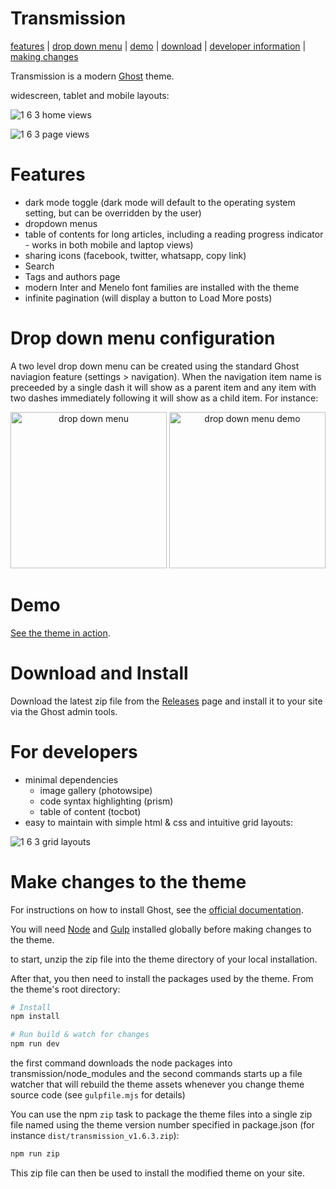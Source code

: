 # Transmission
[features](#features) |
[drop down menu](#drop-down-menu-configuration) |
[demo](#demo) |
[download](#download-and-install) |
[developer information](#for-developers) |
[making changes](#make-changes-to-the-theme)

Transmission is a modern [Ghost](https://ghost.org/) theme.

widescreen, tablet and mobile layouts:

![1 6 3 home views](https://github.com/nickabs/transmission/assets/4947488/78a796b6-c148-4b89-9867-08e90a1072b3)

![1 6 3 page views](https://github.com/nickabs/transmission/assets/4947488/1cfabeb7-40b1-409f-b4db-eedfe4fa5f77)

# Features

- dark mode toggle (dark mode will default to the operating system setting, but can be overridden by the user)
- dropdown menus 
- table of contents for long articles, including a reading progress indicator - works in both mobile and laptop views)
- sharing icons (facebook, twitter, whatsapp, copy link)
- Search
- Tags and authors page
- modern Inter and Menelo font families are installed with the theme
- infinite pagination (will display a button to Load More posts)

# Drop down menu configuration
A two level drop down menu can be created using the standard Ghost naviagion feature (settings > navigation).
When the navigation item name is preceeded by a single dash it will show as a parent item and any item with two dashes immediately following it will show as a child item.  For instance:

<div align="center">
    <img height="250" alt="drop down menu" src="https://github.com/nickabs/transmission/assets/4947488/4cefbbd5-284f-45fe-be4c-5db69f95387f">
    <img height="250" alt="drop down menu demo" src="https://github.com/nickabs/transmission/assets/4947488/86f961d5-c2f4-4b3b-be6e-06930f4c1a5e">
</div>

# Demo

[See the theme in action](https://smallworkshop.co.uk).

# Download and Install

Download the latest zip file from the [Releases](https://github.com/nickabs/transmission/releases) page and install it to your site via the Ghost admin tools.

# For developers

- minimal dependencies
    - image gallery (photowsipe)
    - code syntax highlighting (prism)
    - table of content (tocbot)
- easy to maintain with simple html & css and intuitive grid layouts:

![1 6 3 grid layouts](https://github.com/nickabs/transmission/assets/4947488/95f142d7-bfe2-42a7-baea-4e4d9727a3ff)

# Make changes to the theme

For instructions on how to install Ghost, see the [official documentation](https://ghost.org/help/).

You will need [Node](https://nodejs.org/) and [Gulp](https://gulpjs.com) installed globally before making changes to the theme.

to start, unzip the zip file into the theme directory of your local installation.

After that, you then need to install the packages used by the theme.  From the theme's root directory:
```bash
# Install
npm install

# Run build & watch for changes
npm run dev
```
the first command downloads the node packages into transmission/node_modules and the second commands starts up a file watcher that will rebuild the theme assets whenever you change theme source code (see `gulpfile.mjs` for details)

You can use the npm `zip` task to package the theme files into a single zip file named using the theme version number specified in package.json (for instance  `dist/transmission_v1.6.3.zip`):
```bash
npm run zip
```

This zip file can then be used to install the modified theme on your site.

